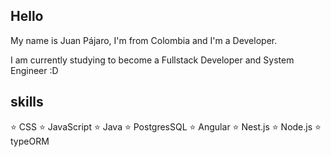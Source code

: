 ## Hello

My name is Juan Pájaro, I'm from Colombia and I'm a Developer.

I am currently studying to become a Fullstack Developer and System Engineer :D  

## skills

⭐ CSS
⭐ JavaScript
⭐ Java
⭐ PostgresSQL
⭐ Angular
⭐ Nest.js
⭐ Node.js
⭐ typeORM

